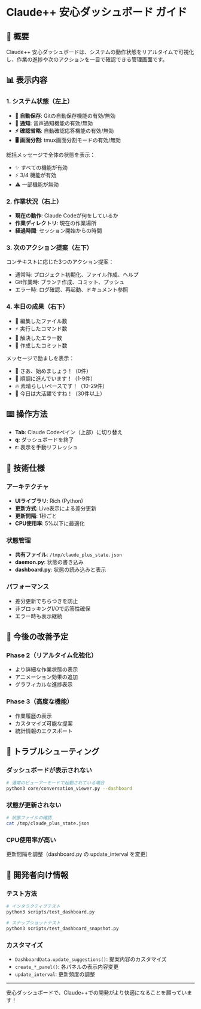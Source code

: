 # Claude++ 安心ダッシュボード ガイド

## 🎯 概要

Claude++ 安心ダッシュボードは、システムの動作状態をリアルタイムで可視化し、作業の進捗や次のアクションを一目で確認できる管理画面です。

## 📊 表示内容

### 1. システム状態（左上）
- **💾 自動保存**: Gitの自動保存機能の有効/無効
- **🔔 通知**: 音声通知機能の有効/無効
- **⚡ 確認省略**: 自動確認応答機能の有効/無効
- **🖥️ 画面分割**: tmux画面分割モードの有効/無効

総括メッセージで全体の状態を表示：
- ✨ すべての機能が有効
- ⚡ 3/4 機能が有効
- ⚠️ 一部機能が無効

### 2. 作業状況（右上）
- **現在の動作**: Claude Codeが何をしているか
- **作業ディレクトリ**: 現在の作業場所
- **経過時間**: セッション開始からの時間

### 3. 次のアクション提案（左下）
コンテキストに応じた3つのアクション提案：
- 通常時: プロジェクト初期化、ファイル作成、ヘルプ
- Git作業時: ブランチ作成、コミット、プッシュ
- エラー時: ログ確認、再起動、ドキュメント参照

### 4. 本日の成果（右下）
- 📝 編集したファイル数
- ⚡ 実行したコマンド数
- 🔧 解決したエラー数
- 💾 作成したコミット数

メッセージで励ましを表示：
- 🌟 さあ、始めましょう！（0件）
- 💪 順調に進んでいます！（1-9件）
- 🔥 素晴らしいペースです！（10-29件）
- 🚀 今日は大活躍ですね！（30件以上）

## ⌨️ 操作方法

- **Tab**: Claude Codeペイン（上部）に切り替え
- **q**: ダッシュボードを終了
- **r**: 表示を手動リフレッシュ

## 🔧 技術仕様

### アーキテクチャ
- **UIライブラリ**: Rich (Python)
- **更新方式**: Live表示による差分更新
- **更新間隔**: 1秒ごと
- **CPU使用率**: 5%以下に最適化

### 状態管理
- **共有ファイル**: `/tmp/claude_plus_state.json`
- **daemon.py**: 状態の書き込み
- **dashboard.py**: 状態の読み込みと表示

### パフォーマンス
- 差分更新でちらつきを防止
- 非ブロッキングI/Oで応答性確保
- エラー時も表示継続

## 🚀 今後の改善予定

### Phase 2（リアルタイム化強化）
- より詳細な作業状態の表示
- アニメーション効果の追加
- グラフィカルな進捗表示

### Phase 3（高度な機能）
- 作業履歴の表示
- カスタマイズ可能な提案
- 統計情報のエクスポート

## 🐛 トラブルシューティング

### ダッシュボードが表示されない
```bash
# 通常のビューアーモードで起動されている場合
python3 core/conversation_viewer.py --dashboard
```

### 状態が更新されない
```bash
# 状態ファイルの確認
cat /tmp/claude_plus_state.json
```

### CPU使用率が高い
更新間隔を調整（dashboard.py の update_interval を変更）

## 📝 開発者向け情報

### テスト方法
```bash
# インタラクティブテスト
python3 scripts/test_dashboard.py

# スナップショットテスト
python3 scripts/test_dashboard_snapshot.py
```

### カスタマイズ
- `DashboardData.update_suggestions()`: 提案内容のカスタマイズ
- `create_*_panel()`: 各パネルの表示内容変更
- `update_interval`: 更新頻度の調整

---

安心ダッシュボードで、Claude++での開発がより快適になることを願っています！